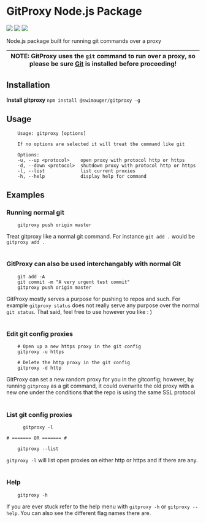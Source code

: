 # GitProxy Node.js Package

![](https://img.shields.io/npm/dw/@swimauger/gitproxy?style=for-the-badge)
![](https://img.shields.io/npm/v/@swimauger/gitproxy?style=for-the-badge)
![](https://img.shields.io/github/license/swimauger/gitproxy?style=for-the-badge)

Node.js package built for running git commands over a proxy

| NOTE: GitProxy uses the `git` command to run over a proxy, so please be sure [Git](https://git-scm.com/downloads) is installed before proceeding! |
| :-----------------------------------------------------------------------------------------------------------------------------------------------: |


## Installation

**Install gitproxy**
`npm install @swimauger/gitproxy -g`

## Usage
```
    Usage: gitproxy [options]

    If no options are selected it will treat the command like git

    Options:
    -u, --up <protocol>    open proxy with protocol http or https
    -d, --down <protocol>  shutdown proxy with protocol http or https
    -l, --list             list current proxies
    -h, --help             display help for command
```
## Examples

### Running normal git
```Shell
    gitproxy push origin master
```
Treat gitproxy like a normal git command. For instance `git add .` would be `gitproxy add .`

#

### GitProxy can also be used interchangably with normal Git
```Shell
    git add -A
    git commit -m "A very urgent test commit"
    gitproxy push origin master
```
GitProxy mostly serves a purpose for pushing to repos and such. For example `gitproxy status` does not really serve any purpose over the normal `git status`. That said, feel free to use however you like : )

#

### Edit git config proxies
```Shell
    # Open up a new https proxy in the git config
    gitproxy -u https

    # Delete the http proxy in the git config
    gitproxy -d http
```
GitProxy can set a new random proxy for you in the gitconfig; however, by running `gitproxy` as a git command, it could overwrite the old proxy with a new one under the conditions that the repo is using the same SSL protocol

#

### List git config proxies
```Shell
      gitproxy -l

# ======= OR ======= #

    gitproxy --list
```
`gitproxy -l` will list open proxies on either http or https and if there are any.

#

### Help
```Shell
    gitproxy -h
```
If you are ever stuck refer to the help menu with `gitproxy -h` or `gitproxy --help`. You can also see the different flag names there are.